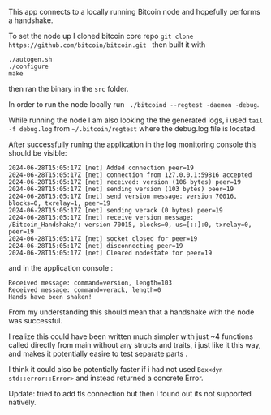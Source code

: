 This app connects to a locally running Bitcoin node and hopefully performs a handshake.

To set the node up I cloned bitcoin core repo ```git clone https://github.com/bitcoin/bitcoin.git ```
then built it with 
```
./autogen.sh
./configure
make
```

then ran the binary in the ``` src ``` folder.

In order to run the node locally run ``` ./bitcoind --regtest -daemon -debug```.

While running the node I am also looking the the generated logs, i used ``` tail -f debug.log ``` from ``~/.bitcoin/regtest`` where the debug.log file is located.

After successfully runing the application in the log monitoring console this should be visible:
```
2024-06-28T15:05:17Z [net] Added connection peer=19
2024-06-28T15:05:17Z [net] connection from 127.0.0.1:59816 accepted
2024-06-28T15:05:17Z [net] received: version (106 bytes) peer=19
2024-06-28T15:05:17Z [net] sending version (103 bytes) peer=19
2024-06-28T15:05:17Z [net] send version message: version 70016, blocks=0, txrelay=1, peer=19
2024-06-28T15:05:17Z [net] sending verack (0 bytes) peer=19
2024-06-28T15:05:17Z [net] receive version message: /Bitcoin_Handshake/: version 70015, blocks=0, us=[::]:0, txrelay=0, peer=19
2024-06-28T15:05:17Z [net] socket closed for peer=19
2024-06-28T15:05:17Z [net] disconnecting peer=19
2024-06-28T15:05:17Z [net] Cleared nodestate for peer=19
```
and in the application console :

```
Received message: command=version, length=103
Received message: command=verack, length=0
Hands have been shaken!
```

From my understanding this should mean that a handshake with the node was successful.

I realize this could have been written much simpler with just ~4 functions called directly from main without any structs and traits, i just like it this way, and makes it potentially easire to test separate parts .

I think it could also be potentially faster if i had not used ``Box<dyn std::error::Error>`` and instead returned a concrete Error.

Update: tried to add tls connection but then I found out its not supported natively.